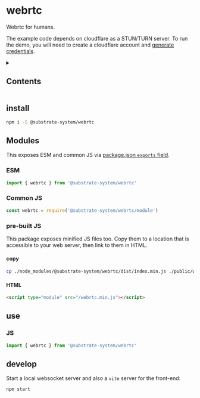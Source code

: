 # webrtc

Webrtc for humans.

The example code depends on cloudflare as a STUN/TURN server. To run the demo,
you will need to create a cloudflare account and [generate credentials](https://developers.cloudflare.com/calls/turn/generate-credentials/).


<details><summary><h2>Contents</h2></summary>
<!-- toc -->
</details>

## install

```sh
npm i -S @substrate-system/webrtc
```

## Modules

This exposes ESM and common JS via [package.json `exports` field](https://nodejs.org/api/packages.html#exports).

### ESM
```js
import { webrtc } from '@substrate-system/webrtc'
```

### Common JS
```js
const webrtc = require('@substrate-system/webrtc/module')
```

### pre-built JS
This package exposes minified JS files too. Copy them to a location that is
accessible to your web server, then link to them in HTML.

#### copy
```sh
cp ./node_modules/@substrate-system/webrtc/dist/index.min.js ./public/webrtc.min.js
```

#### HTML
```html
<script type="module" src="/webrtc.min.js"></script>
```

## use

### JS
```js
import { webrtc } from '@substrate-system/webrtc'
```

## develop

Start a local websocket server and also a `vite` server for the front-end:

```sh
npm start
```
